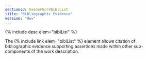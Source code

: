 ```yaml
---
sectionid: headerWorkBiblList
title: "Bibliographic Evidence"
version: "dev"
---
```




{% include desc elem="biblList" %}




The {% include link elem="biblList" %} element allows citation of bibliographic evidence
supporting assertions made within other sub-components of the work description.

